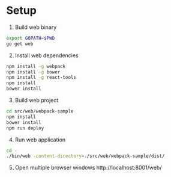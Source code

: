 # Setup

1.  Build web binary
```bash
export GOPATH=$PWD
go get web
```
2.  Install web dependencies
```bash
npm install -g webpack
npm install -g bower
npm install -g react-tools
npm install
bower install
```

3.  Build web project
```bash
cd src/web/webpack-sample
npm install
bower install
npm run deploy
```

4.  Run web application
```bash
cd -
./bin/web -content-directory=./src/web/webpack-sample/dist/
```

5.  Open multiple browser windows http://localhost:8001/web/
